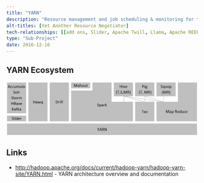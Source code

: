 ```yaml
---
title: "YARN"
description: "Resource management and job scheduling & monitoring for the Hadoop ecosystem.  Includes support for capacity guarantees amongst other scheduling options. Added as an Apache Hadoop sub-project as part of Hadoop 2.x (with a GA release as part of 2.2 in October 2013) having been started in January 2008."
alt-titles: [Yet Another Resource Negotiator]
tech-relationships: [[add ons, Slider, Apache Twill, Llama, Apache REEF]]
type: "Sub-Project"
date: 2016-12-16
---
```

## YARN Ecosystem

![YARN Ecosystem](/images/yarn-ecosystem.png)

## Links

* <http://hadoop.apache.org/docs/current/hadoop-yarn/hadoop-yarn-site/YARN.html> - YARN architecture overview and documentation